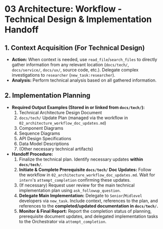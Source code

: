 # 03 Architecture: Workflow - Technical Design & Implementation Handoff

## 1. Context Acquisition (For Technical Design)

* **Action:** When context is needed, use `read_file`/`search_files` to directly gather information from any relevant location (`docs/tech/`, `docs/service/`, `docs/ux/`, source code, etc.). Delegate complex investigations to `researcher` (`new_task:researcher`).
* **Analysis:** Perform technical analysis based on all gathered information.

## 2. Implementation Planning

* **Required Output Examples (Stored in or linked from `docs/tech/`):**
    1. Technical Architecture Design Document
    2. `docs/tech/` Update Plan (managed via the workflow in `02_architecture_workflow_doc_updates.md`)
    3. Component Diagrams
    4. Sequence Diagrams
    5. API Design Specifications
    6. Data Model Descriptions
    7. (Other necessary technical artifacts)
* **Handoff Procedure:**
    1. Finalize the technical plan. Identify necessary updates **within `docs/tech/`**.
    2. **Initiate & Complete Prerequisite `docs/tech/` Doc Updates:** Follow the workflow in `02_architecture_workflow_doc_updates.md`. Wait for `intern`'s `attempt_completion` confirming these updates.
    3. (If necessary) Request user review for the main technical implementation plan using `ask_followup_question`.
    4. **Delegate Main Implementation:** Delegate to `Senior`/`Midlevel` developers via `new_task`. Include context, references to the plan, and references to the **completed/updated documentation in `docs/tech/`.**
    5. **Monitor & Final Report:** Report the completion status of planning, prerequisite document updates, and delegated implementation tasks to the Orchestrator via `attempt_completion`.
